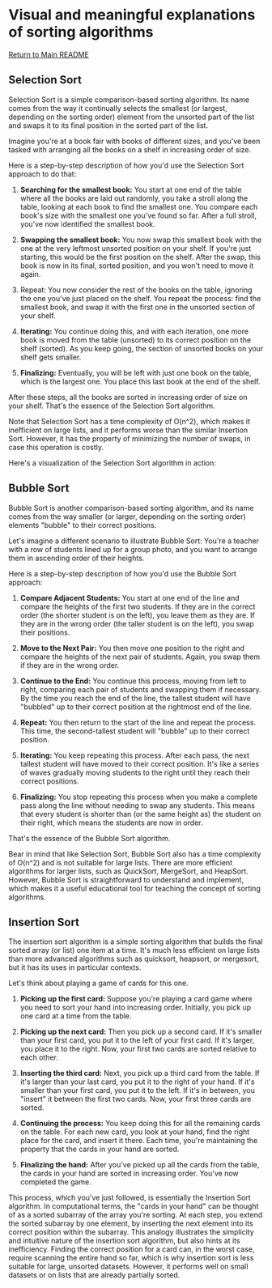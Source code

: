 # Visual and meaningful explanations of sorting algorithms

[Return to Main README](../../../README.md)

## Selection Sort

Selection Sort is a simple comparison-based sorting algorithm. Its name comes from the way it continually selects the smallest (or largest, depending on the sorting order) element from the unsorted part of the list and swaps it to its final position in the sorted part of the list.

Imagine you're at a book fair with books of different sizes, and you've been tasked with arranging all the books on a shelf in increasing order of size.

Here is a step-by-step description of how you'd use the Selection Sort approach to do that:

1. **Searching for the smallest book:** You start at one end of the table where all the books are laid out randomly, you take a stroll along the table, looking at each book to find the smallest one. You compare each book's size with the smallest one you've found so far. After a full stroll, you've now identified the smallest book.

2. **Swapping the smallest book:** You now swap this smallest book with the one at the very leftmost unsorted position on your shelf. If you're just starting, this would be the first position on the shelf. After the swap, this book is now in its final, sorted position, and you won't need to move it again.

3. Repeat: You now consider the rest of the books on the table, ignoring the one you've just placed on the shelf. You repeat the process: find the smallest book, and swap it with the first one in the unsorted section of your shelf.

4. **Iterating:** You continue doing this, and with each iteration, one more book is moved from the table (unsorted) to its correct position on the shelf (sorted). As you keep going, the section of unsorted books on your shelf gets smaller.

5. **Finalizing:** Eventually, you will be left with just one book on the table, which is the largest one. You place this last book at the end of the shelf.

After these steps, all the books are sorted in increasing order of size on your shelf. That's the essence of the Selection Sort algorithm.

Note that Selection Sort has a time complexity of O(n^2), which makes it inefficient on large lists, and it performs worse than the similar Insertion Sort. However, it has the property of minimizing the number of swaps, in case this operation is costly.

Here's a visualization of the Selection Sort algorithm in action:

## Bubble Sort

Bubble Sort is another comparison-based sorting algorithm, and its name comes from the way smaller (or larger, depending on the sorting order) elements "bubble" to their correct positions.

Let's imagine a different scenario to illustrate Bubble Sort: You're a teacher with a row of students lined up for a group photo, and you want to arrange them in ascending order of their heights.

Here is a step-by-step description of how you'd use the Bubble Sort approach:

1. **Compare Adjacent Students:** You start at one end of the line and compare the heights of the first two students. If they are in the correct order (the shorter student is on the left), you leave them as they are. If they are in the wrong order (the taller student is on the left), you swap their positions.

2. **Move to the Next Pair:** You then move one position to the right and compare the heights of the next pair of students. Again, you swap them if they are in the wrong order.

3. **Continue to the End:** You continue this process, moving from left to right, comparing each pair of students and swapping them if necessary. By the time you reach the end of the line, the tallest student will have "bubbled" up to their correct position at the rightmost end of the line.

4. **Repeat:** You then return to the start of the line and repeat the process. This time, the second-tallest student will "bubble" up to their correct position.

5. **Iterating:** You keep repeating this process. After each pass, the next tallest student will have moved to their correct position. It's like a series of waves gradually moving students to the right until they reach their correct positions.

6. **Finalizing:** You stop repeating this process when you make a complete pass along the line without needing to swap any students. This means that every student is shorter than (or the same height as) the student on their right, which means the students are now in order.

That's the essence of the Bubble Sort algorithm.

Bear in mind that like Selection Sort, Bubble Sort also has a time complexity of O(n^2) and is not suitable for large lists. There are more efficient algorithms for larger lists, such as QuickSort, MergeSort, and HeapSort. However, Bubble Sort is straightforward to understand and implement, which makes it a useful educational tool for teaching the concept of sorting algorithms.

## Insertion Sort

The insertion sort algorithm is a simple sorting algorithm that builds the final sorted array (or list) one item at a time. It's much less efficient on large lists than more advanced algorithms such as quicksort, heapsort, or mergesort, but it has its uses in particular contexts.

Let's think about playing a game of cards for this one.

1. **Picking up the first card:** Suppose you're playing a card game where you need to sort your hand into increasing order. Initially, you pick up one card at a time from the table.

2. **Picking up the next card:** Then you pick up a second card. If it's smaller than your first card, you put it to the left of your first card. If it's larger, you place it to the right. Now, your first two cards are sorted relative to each other.

3. **Inserting the third card:** Next, you pick up a third card from the table. If it's larger than your last card, you put it to the right of your hand. If it's smaller than your first card, you put it to the left. If it's in between, you "insert" it between the first two cards. Now, your first three cards are sorted.

4. **Continuing the process:** You keep doing this for all the remaining cards on the table. For each new card, you look at your hand, find the right place for the card, and insert it there. Each time, you're maintaining the property that the cards in your hand are sorted.

5. **Finalizing the hand:** After you've picked up all the cards from the table, the cards in your hand are sorted in increasing order. You've now completed the game.

This process, which you've just followed, is essentially the Insertion Sort algorithm. In computational terms, the "cards in your hand" can be thought of as a sorted subarray of the array you're sorting. At each step, you extend the sorted subarray by one element, by inserting the next element into its correct position within the subarray. This analogy illustrates the simplicity and intuitive nature of the insertion sort algorithm, but also hints at its inefficiency. Finding the correct position for a card can, in the worst case, require scanning the entire hand so far, which is why insertion sort is less suitable for large, unsorted datasets. However, it performs well on small datasets or on lists that are already partially sorted.
